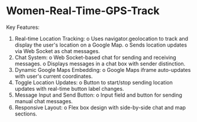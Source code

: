 # Women-Real-Time-GPS-Track
Key Features:
1.	Real-time Location Tracking:
  o	Uses navigator.geolocation to track and display the user's location on a Google Map.
  o	Sends location updates via Web Socket as chat messages.
2.	Chat System:
  o	Web Socket-based chat for sending and receiving messages.
  o	Displays messages in a chat box with sender distinction.
3.	Dynamic Google Maps Embedding:
  o	Google Maps iframe auto-updates with user's current coordinates.
4.	Toggle Location Updates:
  o	Button to start/stop sending location updates with real-time button label changes.
5.	Message Input and Send Button:
  o	Input field and button for sending manual chat messages.
6.	Responsive Layout:
  o	Flex box design with side-by-side chat and map sections.

